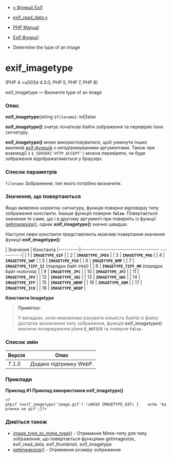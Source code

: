 - [« Функції Exif](ref.exif.md)
- [exif_read_data »](function.exif-read-data.md)

- [PHP Manual](index.md)
- [Exif Функції](ref.exif.md)
- Determine the type of an image

# exif_imagetype

(PHP 4 \>u003d 4.3.0, PHP 5, PHP 7, PHP 8)

exif_imagetype — Визначте type of an image

### Опис

**exif_imagetype**(string `$filename`): int\|false

**exif_imagetype()** зчитує початкові байти зображення та перевіряє
їхню сигнатуру.

**exif_imagetype()** може використовуватися, щоб уникнути інших викликів
[exif-функцій](ref.exif.md) з непідтримуваними аргументами. Також при
взаємодії з `$_SERVER['HTTP_ACCEPT']` можна перевіряти, чи буде
зображення відображатиметься у браузері.

### Список параметрів

`filename`
Зображення, тип якого потрібно визначити.

### Значення, що повертаються

Якщо виявлено коректну сигнатуру, функція поверне відповідну
типу зображення константи. Інакше функція поверне
**`false`**. Повертається значення те саме, що і в другому аргументі при
поверніть із функції [getimagesize()](function.getimagesize.md), однак
**exif_imagetype()** значно швидше.

Наступні певні константи представляють можливі повертання
значення функції **exif_imagetype()**:

| Значення | Константа
|----------|-------------------------------------- -----------|
| 1 | **`IMAGETYPE_GIF`** |
| 2 | **`IMAGETYPE_JPEG`** |
| 3 | **`IMAGETYPE_PNG`** |
| 4 | **`IMAGETYPE_SWF`** |
| 5 | **`IMAGETYPE_PSD`** |
| 6 | **`IMAGETYPE_BMP`** |
| 7 | **`IMAGETYPE_TIFF_II`** (порядок байт intel) |
| 8 | **`IMAGETYPE_TIFF_MM`** (порядок байт motorola) |
| 9 | **`IMAGETYPE_JPC`** |
| 10 | **`IMAGETYPE_JP2`** |
| 11 | **`IMAGETYPE_JPX`** |
| 12 | **`IMAGETYPE_JB2`** |
| 13 | **`IMAGETYPE_SWC`** |
| 14 | **`IMAGETYPE_IFF`** |
| 15 | **`IMAGETYPE_WBMP`** |
| 16 | **`IMAGETYPE_XBM`** |
| 17 | **`IMAGETYPE_ICO`** |
| 18 | **`IMAGETYPE_WEBP`** |

**Константи Imagetype**

> **Примітка**:
>
> У випадках, коли неможливо рахувати кількість байтів із файлу
> достатнє визначення типу зображення, функція
> **exif_imagetype()** викличе попередження рівня **`E_NOTICE`** та
> поверне **`false`**.

### Список змін

| Версія | Опис |
|--------|---------------------------|
| 7.1.0 | Додано підтримку WebP. |

### Приклади

**Приклад #1 Приклад використання **exif_imagetype()****

` <?phpif (exif_imagetype('image.gif') !u003d IMAGETYPE_GIF) {    echo 'Картинка не gif';}?> `

### Дивіться також

- [image_type_to_mime_type()](function.image-type-to-mime-type.md) -
Отримання Mime-типу для типу зображення, що повертається функціями
getimagesize, exif_read_data, exif_thumbnail, exif_imagetype
- [getimagesize()](function.getimagesize.md) - Отримання розміру
зображення
